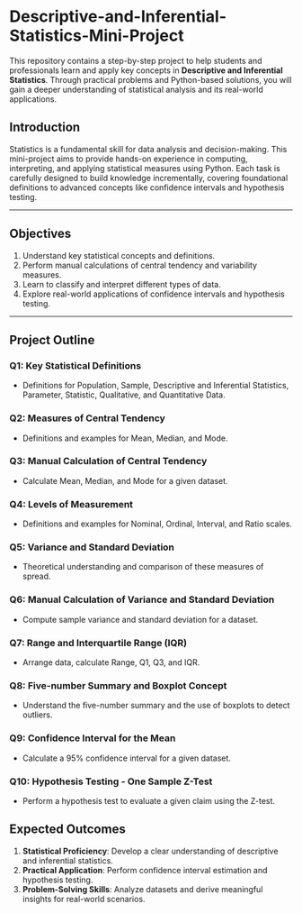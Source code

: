 # Descriptive-and-Inferential-Statistics-Mini-Project

This repository contains a step-by-step project to help students and professionals learn and apply key concepts in **Descriptive and Inferential Statistics**. Through practical problems and Python-based solutions, you will gain a deeper understanding of statistical analysis and its real-world applications.

## **Introduction**

Statistics is a fundamental skill for data analysis and decision-making. This mini-project aims to provide hands-on experience in computing, interpreting, and applying statistical measures using Python. Each task is carefully designed to build knowledge incrementally, covering foundational definitions to advanced concepts like confidence intervals and hypothesis testing.

---

## **Objectives**

1. Understand key statistical concepts and definitions.  
2. Perform manual calculations of central tendency and variability measures.  
3. Learn to classify and interpret different types of data.  
4. Explore real-world applications of confidence intervals and hypothesis testing.  

---

## **Project Outline**

### **Q1: Key Statistical Definitions**
- Definitions for Population, Sample, Descriptive and Inferential Statistics, Parameter, Statistic, Qualitative, and Quantitative Data.

### **Q2: Measures of Central Tendency**
- Definitions and examples for Mean, Median, and Mode.

### **Q3: Manual Calculation of Central Tendency**
- Calculate Mean, Median, and Mode for a given dataset.

### **Q4: Levels of Measurement**
- Definitions and examples for Nominal, Ordinal, Interval, and Ratio scales.

### **Q5: Variance and Standard Deviation**
- Theoretical understanding and comparison of these measures of spread.

### **Q6: Manual Calculation of Variance and Standard Deviation**
- Compute sample variance and standard deviation for a dataset.

### **Q7: Range and Interquartile Range (IQR)**
- Arrange data, calculate Range, Q1, Q3, and IQR.

### **Q8: Five-number Summary and Boxplot Concept**
- Understand the five-number summary and the use of boxplots to detect outliers.

### **Q9: Confidence Interval for the Mean**
- Calculate a 95% confidence interval for a given dataset.

### **Q10: Hypothesis Testing - One Sample Z-Test**
- Perform a hypothesis test to evaluate a given claim using the Z-test.

## **Expected Outcomes**

1. **Statistical Proficiency**: Develop a clear understanding of descriptive and inferential statistics.  
2. **Practical Application**: Perform confidence interval estimation and hypothesis testing.  
3. **Problem-Solving Skills**: Analyze datasets and derive meaningful insights for real-world scenarios.  


